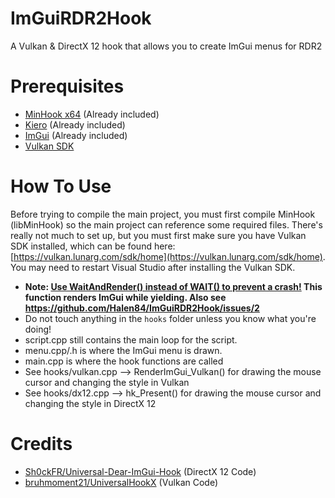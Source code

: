 # ImGuiRDR2Hook
 A Vulkan & DirectX 12 hook that allows you to create ImGui menus for RDR2
 
# Prerequisites
- [MinHook x64](https://github.com/TsudaKageyu/minhook) (Already included)
- [Kiero](https://github.com/Rebzzel/kiero) (Already included)
- [ImGui](https://github.com/ocornut/imgui) (Already included)
- [Vulkan SDK](https://vulkan.lunarg.com/sdk/home)

# How To Use
Before trying to compile the main project, you must first compile MinHook (libMinHook) so the main project can reference some required files.
There's really not much to set up, but you must first make sure you have Vulkan SDK installed, which can be found here: [https://vulkan.lunarg.com/sdk/home](https://vulkan.lunarg.com/sdk/home). You may need to restart Visual Studio after installing the Vulkan SDK.

- **Note: <u>Use WaitAndRender() instead of WAIT() to prevent a crash!</u> This function renders ImGui while yielding. Also see https://github.com/Halen84/ImGuiRDR2Hook/issues/2**
- Do not touch anything in the `hooks` folder unless you know what you're doing!
- script.cpp still contains the main loop for the script.
- menu.cpp/.h is where the ImGui menu is drawn.
- main.cpp is where the hook functions are called
- See hooks/vulkan.cpp --> RenderImGui_Vulkan() for drawing the mouse cursor and changing the style in Vulkan
- See hooks/dx12.cpp --> hk_Present() for drawing the mouse cursor and changing the style in DirectX 12
 
# Credits
- [Sh0ckFR/Universal-Dear-ImGui-Hook](https://github.com/Sh0ckFR/Universal-Dear-ImGui-Hook) (DirectX 12 Code)
- [bruhmoment21/UniversalHookX](https://github.com/bruhmoment21/UniversalHookX) (Vulkan Code)
